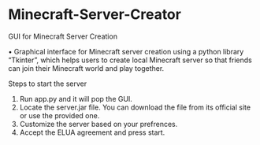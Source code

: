 # Minecraft-Server-Creator
GUI for Minecraft Server Creation

•	Graphical interface for Minecraft server creation using a python library “Tkinter”, which helps users to create local Minecraft server so that friends can join their Minecraft world and play together.

Steps to start the server
1. Run app.py and it will pop the GUI.
2. Locate the server.jar file. You can download the file from its official site or use the provided one.
3. Customize the server based on your prefrences.
4. Accept the ELUA agreement and press start.
